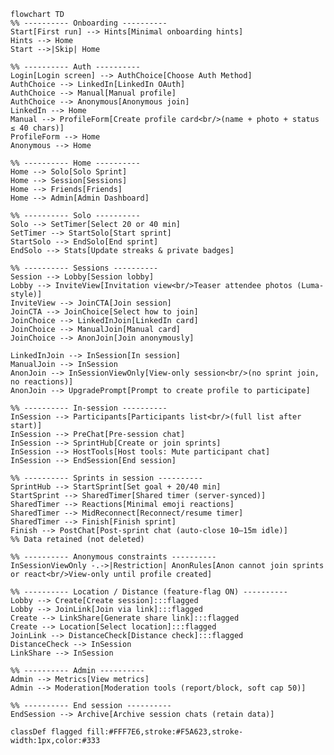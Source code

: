 



    flowchart TD
    %% ---------- Onboarding ----------
    Start[First run] --> Hints[Minimal onboarding hints]
    Hints --> Home
    Start -->|Skip| Home

    %% ---------- Auth ----------
    Login[Login screen] --> AuthChoice[Choose Auth Method]
    AuthChoice --> LinkedIn[LinkedIn OAuth]
    AuthChoice --> Manual[Manual profile]
    AuthChoice --> Anonymous[Anonymous join]
    LinkedIn --> Home
    Manual --> ProfileForm[Create profile card<br/>(name + photo + status ≤ 40 chars)]
    ProfileForm --> Home
    Anonymous --> Home

    %% ---------- Home ----------
    Home --> Solo[Solo Sprint]
    Home --> Session[Sessions]
    Home --> Friends[Friends]
    Home --> Admin[Admin Dashboard]

    %% ---------- Solo ----------
    Solo --> SetTimer[Select 20 or 40 min]
    SetTimer --> StartSolo[Start sprint]
    StartSolo --> EndSolo[End sprint]
    EndSolo --> Stats[Update streaks & private badges]

    %% ---------- Sessions ----------
    Session --> Lobby[Session lobby]
    Lobby --> InviteView[Invitation view<br/>Teaser attendee photos (Luma-style)]
    InviteView --> JoinCTA[Join session]
    JoinCTA --> JoinChoice[Select how to join]
    JoinChoice --> LinkedInJoin[LinkedIn card]
    JoinChoice --> ManualJoin[Manual card]
    JoinChoice --> AnonJoin[Join anonymously]

    LinkedInJoin --> InSession[In session]
    ManualJoin --> InSession
    AnonJoin --> InSessionViewOnly[View-only session<br/>(no sprint join, no reactions)]
    AnonJoin --> UpgradePrompt[Prompt to create profile to participate]

    %% ---------- In-session ----------
    InSession --> Participants[Participants list<br/>(full list after start)]
    InSession --> PreChat[Pre-session chat]
    InSession --> SprintHub[Create or join sprints]
    InSession --> HostTools[Host tools: Mute participant chat]
    InSession --> EndSession[End session]

    %% ---------- Sprints in session ----------
    SprintHub --> StartSprint[Set goal + 20/40 min]
    StartSprint --> SharedTimer[Shared timer (server-synced)]
    SharedTimer --> Reactions[Minimal emoji reactions]
    SharedTimer --> MidReconnect[Reconnect/resume timer]
    SharedTimer --> Finish[Finish sprint]
    Finish --> PostChat[Post-sprint chat (auto-close 10–15m idle)]
    %% Data retained (not deleted)

    %% ---------- Anonymous constraints ----------
    InSessionViewOnly -.->|Restriction| AnonRules[Anon cannot join sprints or react<br/>View-only until profile created]

    %% ---------- Location / Distance (feature-flag ON) ----------
    Lobby --> Create[Create session]:::flagged
    Lobby --> JoinLink[Join via link]:::flagged
    Create --> LinkShare[Generate share link]:::flagged
    Create --> Location[Select location]:::flagged
    JoinLink --> DistanceCheck[Distance check]:::flagged
    DistanceCheck --> InSession
    LinkShare --> InSession

    %% ---------- Admin ----------
    Admin --> Metrics[View metrics]
    Admin --> Moderation[Moderation tools (report/block, soft cap 50)]

    %% ---------- End session ----------
    EndSession --> Archive[Archive session chats (retain data)]

    classDef flagged fill:#FFF7E6,stroke:#F5A623,stroke-width:1px,color:#333